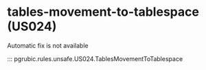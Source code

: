 # tables-movement-to-tablespace (US024)

Automatic fix is not available

::: pgrubic.rules.unsafe.US024.TablesMovementToTablespace
